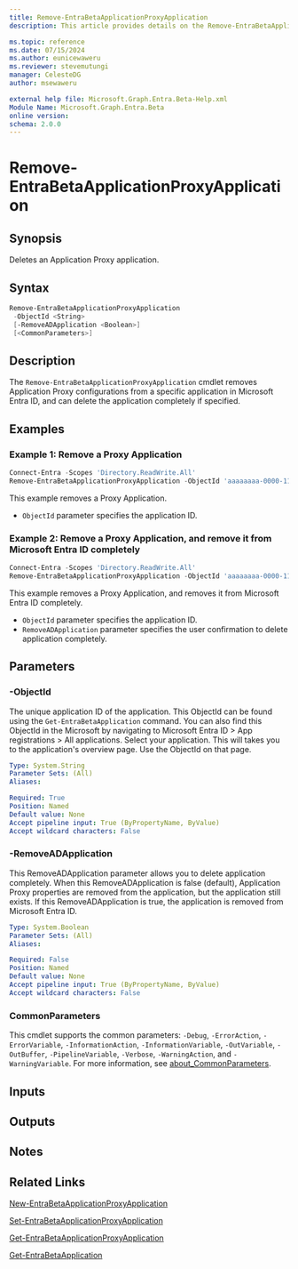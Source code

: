 ```yaml
---
title: Remove-EntraBetaApplicationProxyApplication
description: This article provides details on the Remove-EntraBetaApplicationProxyApplication command.

ms.topic: reference
ms.date: 07/15/2024
ms.author: eunicewaweru
ms.reviewer: stevemutungi
manager: CelesteDG
author: msewaweru

external help file: Microsoft.Graph.Entra.Beta-Help.xml
Module Name: Microsoft.Graph.Entra.Beta
online version:
schema: 2.0.0
---
```


# Remove-EntraBetaApplicationProxyApplication

## Synopsis

Deletes an Application Proxy application.

## Syntax

```powershell
Remove-EntraBetaApplicationProxyApplication 
 -ObjectId <String> 
 [-RemoveADApplication <Boolean>]
 [<CommonParameters>]
```

## Description

The `Remove-EntraBetaApplicationProxyApplication` cmdlet removes Application Proxy configurations from a specific application in Microsoft Entra ID, and can delete the application completely if specified.

## Examples

### Example 1: Remove a Proxy Application

```powershell
Connect-Entra -Scopes 'Directory.ReadWrite.All'
Remove-EntraBetaApplicationProxyApplication -ObjectId 'aaaaaaaa-0000-1111-2222-bbbbbbbbbbbb'
```

This example removes a Proxy Application.

- `ObjectId` parameter specifies the application ID.

### Example 2: Remove a Proxy Application, and remove it from Microsoft Entra ID completely

```powershell
Connect-Entra -Scopes 'Directory.ReadWrite.All'
Remove-EntraBetaApplicationProxyApplication -ObjectId 'aaaaaaaa-0000-1111-2222-bbbbbbbbbbbb' -RemoveADApplication $true
```

This example removes a Proxy Application, and removes it from Microsoft Entra ID completely.

- `ObjectId` parameter specifies the application ID.  
- `RemoveADApplication` parameter specifies the user confirmation to delete application completely.

## Parameters

### -ObjectId

The unique application ID of the application.
This ObjectId can be found using the `Get-EntraBetaApplication` command.
You can also find this ObjectId in the Microsoft by navigating to Microsoft Entra ID > App registrations > All applications. Select your application. This will takes you to the application's overview page. Use the ObjectId on that page.

```yaml
Type: System.String
Parameter Sets: (All)
Aliases:

Required: True
Position: Named
Default value: None
Accept pipeline input: True (ByPropertyName, ByValue)
Accept wildcard characters: False
```

### -RemoveADApplication

This RemoveADApplication parameter allows you to delete application completely.
When this RemoveADApplication is false (default), Application Proxy properties are removed from the application, but the application still exists.
If this RemoveADApplication is true, the application is removed from Microsoft Entra ID.

```yaml
Type: System.Boolean
Parameter Sets: (All)
Aliases:

Required: False
Position: Named
Default value: None
Accept pipeline input: True (ByPropertyName, ByValue)
Accept wildcard characters: False
```

### CommonParameters

This cmdlet supports the common parameters: `-Debug`, `-ErrorAction`, `-ErrorVariable`, `-InformationAction`, `-InformationVariable`, `-OutVariable`, `-OutBuffer`, `-PipelineVariable`, `-Verbose`, `-WarningAction`, and `-WarningVariable`. For more information, see [about_CommonParameters](https://go.microsoft.com/fwlink/?LinkID=113216).

## Inputs

## Outputs

## Notes

## Related Links

[New-EntraBetaApplicationProxyApplication](New-EntraBetaApplicationProxyApplication.md)

[Set-EntraBetaApplicationProxyApplication](Set-EntraBetaApplicationProxyApplication.md)

[Get-EntraBetaApplicationProxyApplication](Get-EntraBetaApplicationProxyApplication.md)

[Get-EntraBetaApplication](Get-EntraBetaApplication.md)
